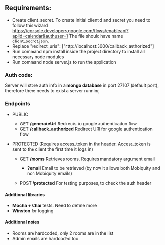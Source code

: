 ## Requirements:

* Create client_secret. To create initial clientId and secret you need to follow this wizard https://console.developers.google.com/flows/enableapi?apiid=calendar&authuser=1 The file should have name client_secret.json.
* Replace "redirect_uris": ["http://localhost:3000/callback_authorized"]
* Run command npm install inside the project directory to install all necessary node modules
* Run command node server.js to run the application

### Auth code:
  Server will store auth info in a **mongo database** in port 27107 (default port), therefore there needs to exist a server running 

### Endpoints
 
* PUBLIC
  * GET  **/generateUrl**          Redirects to google authentication flow
  * GET  **/callback_authorized**  Redirect URI for google authentication flow 
     
* PROTECTED (Requires access_token in the header. Access_token is  sent to the client the first time it logs in)
  * GET  **/rooms**                Retrieves rooms. Requires mandatory argument email
  
    * **?email**          Email to be retrieved (by now it allows both Mobiquity and non Mobiquity emails)
    
  * POST **/protected**           For testing purposes, to check the auth header
 

#### Additional libraries

* **Mocha + Chai** tests. Need to define more
* **Winston** for logging

#### Additional notes
* Rooms are hardcoded, only 2 rooms are in the list
* Admin emails are hardcoded too